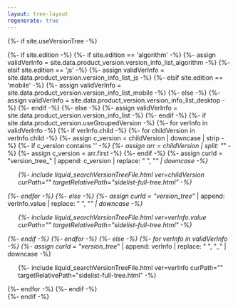 ```yaml
---
layout: tree-layout
regenerate: true
---
```

{%- if site.useVersionTree -%}
    <div id="version_tree_list">
        {%- if site.edition -%}
            {%- if site.edition == 'algorithm' -%}
                {%- assign validVerInfo = site.data.product_version.version_info_list_algorithm -%}
            {%- elsif site.edition == 'js' -%}
                {%- assign validVerInfo = site.data.product_version.version_info_list_js -%}
            {%- elsif site.edition == 'mobile' -%}
                {%- assign validVerInfo = site.data.product_version.version_info_list_mobile -%}
            {%- else -%}
                {%- assign validVerInfo = site.data.product_version.version_info_list_desktop -%}
            {%- endif -%}
        {%- else -%}
            {%- assign validVerInfo = site.data.product_version.version_info_list -%}
        {%- endif -%}
        {%- if site.data.product_version.useGroupedVersion -%}
            {%- for verInfo in validVerInfo -%}
                {%- if verInfo.child -%}
                    {%- for childVersion in verInfo.child -%}
                        {%- assign c_version = childVersion | downcase | strip -%}
                        {%- if c_version contains '_' -%}
                            {%- assign arr = childVersion | split: "_" -%}
                            {%- assign c_version = arr.first -%}
                        {%- endif -%}
                        {%- assign curId = "version_tree_" | append: c_version | replace: " ", "_" | downcase -%}
                        <ul class="version-tree-container " id="{{ curId }}">
                            {%- include liquid_searchVersionTreeFile.html ver=childVersion curPath="" targetRelativePath="sidelist-full-tree.html" -%}
                        </ul>
                    {%- endfor -%}
                {%- else -%}
                    {%- assign curId = "version_tree_" | append: verInfo.value | replace: " ", "_" | downcase -%}
                    <ul class="version-tree-container " id="{{ curId }}">
                    {%- include liquid_searchVersionTreeFile.html ver=verInfo.value curPath="" targetRelativePath="sidelist-full-tree.html" -%}
                    </ul>
                {%- endif -%}
            {%- endfor -%}
        {%- else -%}
            {%- for verInfo in validVerInfo -%}
                {%- assign curId = "version_tree_" | append: verInfo | replace: " ", "_" | downcase -%}
                <ul class="version-tree-container " id="{{ curId }}">
                {%- include liquid_searchVersionTreeFile.html ver=verInfo curPath="" targetRelativePath="sidelist-full-tree.html" -%}
                </ul>
            {%- endfor -%}
        {%- endif -%}
        <span id="complete_loading_tree"></span>
    </div>
{%- endif -%}
